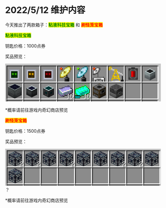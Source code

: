 # 2022/5/12 维护内容

今天推出了两款箱子：<mark style="color:green;">**粘液科技宝箱**</mark> 和 <mark style="color:red;">**刷怪笼宝箱**</mark>

<mark style="color:green;">**粘液科技宝箱**</mark>

钥匙价格：1000点券

奖品预览：

<img src="../../../.gitbook/images/粘液科技宝箱.png" alt="" data-size="original">

\*概率请前往游戏内奇幻商店预览

<mark style="color:red;">**刷怪笼宝箱**</mark>

钥匙价格：1500点券

奖品预览：

![](../../../.gitbook/images/刷怪笼宝箱.png) ？

\*概率请前往游戏内奇幻商店预览
